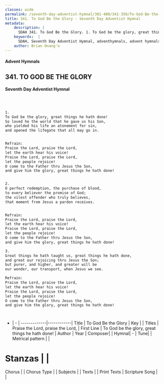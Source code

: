 ```yaml
---
classes: wide
permalink: /seventh-day-adventist-hymnal/301-400/341-350/To-God-Be-the-Glory/
title: 341. To God Be the Glory - Seventh Day Adventist Hymnal
metadata:
    description: |
      SDAH 341. To God Be the Glory. 1. To God be the glory, great things he hath done! So loved he the world that he gave us his Son, who yielded his life an atonement for sin, and opened the lifegate that all may go in. 
    keywords:  |
      SDAH, Seventh Day Adventist Hymnal, adventhymnals, advent hymnals, To God Be the Glory, To God be the glory, great things he hath done! ,Praise the Lord, praise the Lord,
    author: Brian Onang'o
---
```


#### Advent Hymnals
## 341. TO GOD BE THE GLORY
#### Seventh Day Adventist Hymnal

```txt



1.
To God be the glory, great things he hath done!
So loved he the world that he gave us his Son,
who yielded his life an atonement for sin,
and opened the lifegate that all may go in.


Refrain:
Praise the Lord, praise the Lord,
let the earth hear his voice!
Praise the Lord, praise the Lord,
let the people rejoice!
O come to the Father thru Jesus the Son,
and give him the glory, great things he hath done!


2.
O perfect redemption, the purchase of blood,
to every believer the promise of God;
the vilest offender who truly believes,
that moment from Jesus a pardon receives.


Refrain:
Praise the Lord, praise the Lord,
let the earth hear his voice!
Praise the Lord, praise the Lord,
let the people rejoice!
O come to the Father thru Jesus the Son,
and give him the glory, great things he hath done!

3.
Great things he hath taught us, great things he hath done,
and great our rejoicing thru Jesus the Son;
but purer, and higher, and greater will be
our wonder, our transport, when Jesus we see.

Refrain:
Praise the Lord, praise the Lord,
let the earth hear his voice!
Praise the Lord, praise the Lord,
let the people rejoice!
O come to the Father thru Jesus the Son,
and give him the glory, great things he hath done!




```

- |   -  |
-------------|------------|
Title | To God Be the Glory |
Key |  |
Titles | Praise the Lord, praise the Lord, |
First Line | To God be the glory, great things he hath done! |
Author | 
Year | 
Composer|  |
Hymnal|  - |
Tune|  |
Metrical pattern | |
# Stanzas |  |
Chorus |  |
Chorus Type |  |
Subjects |  |
Texts |  |
Print Texts | 
Scripture Song |  |
  
